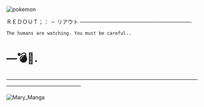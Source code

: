 ![pokemon](https://github.com/user-attachments/assets/248f49ca-8ad0-4703-82bb-e294595d59a3)


ＲＥＤＯＵＴ；： － リアウト
—————————————————————


`The humans are watching. You must be careful..`


# —💣📖.


——————————————————————————————————————————————————


![Mary_Manga](https://github.com/user-attachments/assets/1de6c761-2d21-4704-9b25-1c264763298d)
